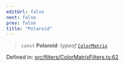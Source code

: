 ```yaml
---
editUrl: false
next: false
prev: false
title: "Polaroid"
---
```


> `const` **Polaroid**: *typeof* [`ColorMatrix`](/api/namespaces/filters/classes/colormatrix/)

Defined in: [src/filters/ColorMatrixFilters.ts:62](https://github.com/fabricjs/fabric.js/blob/8748628df7e9de00ba77413bfc3ad9e9fe9d4f30/src/filters/ColorMatrixFilters.ts#L62)
